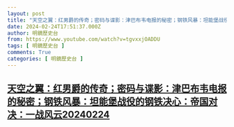 ```yaml
---
layout: post
title: "天空之翼：红男爵的传奇；密码与谍影：津巴布韦电报的秘密；钢铁风暴：坦能堡战役的钢铁决心：帝国对决：一战风云20240224"
date: 2024-02-24T17:51:37.000Z
author: 明鏡歷史台
from: https://www.youtube.com/watch?v=tgvxxjOADDU
tags: [ 明鏡歷史台 ]
comments: True
categories: [ 明鏡歷史台 ]
---
```

<!--1708797097000-->
[天空之翼：红男爵的传奇；密码与谍影：津巴布韦电报的秘密；钢铁风暴：坦能堡战役的钢铁决心：帝国对决：一战风云20240224](https://www.youtube.com/watch?v=tgvxxjOADDU)
------

<div>

</div>
